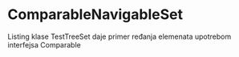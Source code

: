 # ComparableNavigableSet
Listing klase TestTreeSet daje primer ređanja elemenata upotrebom interfejsa Comparable
